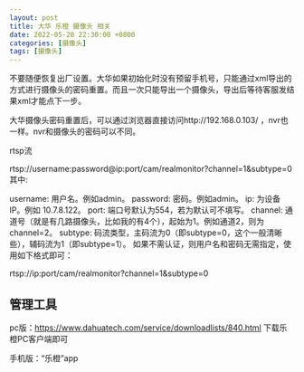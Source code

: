 ```yaml
---
layout: post
title: 大华 乐橙 摄像头 相关
date: 2022-05-20 22:30:00 +0800
categories: [摄像头]
tags: [摄像头]
---
```





不要随便恢复出厂设置。大华如果初始化时没有预留手机号，只能通过xml导出的方式进行摄像头的密码重置。而且一次只能导出一个摄像头，导出后等待客服发结果xml才能点下一步。

大华摄像头密码重置后，可以通过浏览器直接访问http://192.168.0.103/ ，nvr也一样。nvr和摄像头的密码可以不同。

rtsp流

rtsp://username:password@ip:port/cam/realmonitor?channel=1&subtype=0 
其中:

username: 用户名。例如admin。 
password: 密码。例如admin。 
ip: 为设备IP。例如 10.7.8.122。 
port: 端口号默认为554，若为默认可不填写。 
channel: 通道号（就是有几路摄像头，比如我的有4个），起始为1。例如通道2，则为channel=2。 
subtype: 码流类型，主码流为0（即subtype=0，这个一般清晰些），辅码流为1（即subtype=1）。 
如果不需认证，则用户名和密码无需指定，使用如下格式即可：

rtsp://ip:port/cam/realmonitor?channel=1&subtype=0
## 管理工具
pc版：https://www.dahuatech.com/service/downloadlists/840.html 下载乐橙PC客户端即可

手机版：“乐橙”app